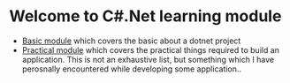 
# Welcome to C#.Net learning module
- [Basic module](https://github.com/anirudh-modi/cscli/blob/main/learnings/basics.md) which covers the basic about a dotnet project
- [Practical module](https://github.com/anirudh-modi/cscli/blob/main/learnings/main.md) which covers the practical things required to build an application. This is not an exhaustive list, but something which I have perosnally encountered while developing some application..

